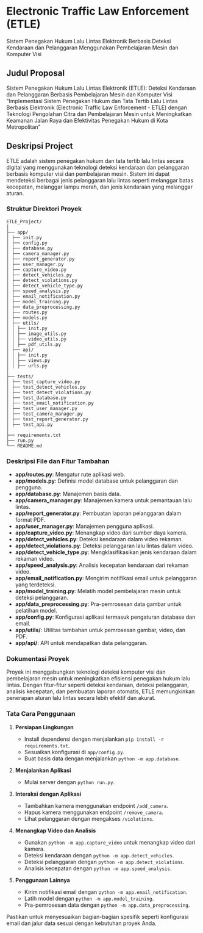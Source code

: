 
# Electronic Traffic Law Enforcement (ETLE)
Sistem Penegakan Hukum Lalu Lintas Elektronik Berbasis Deteksi Kendaraan dan Pelanggaran Menggunakan Pembelajaran Mesin dan Komputer Visi

## Judul Proposal
Sistem Penegakan Hukum Lalu Lintas Elektronik (ETLE): Deteksi Kendaraan dan Pelanggaran Berbasis Pembelajaran Mesin dan Komputer Visi
"Implementasi Sistem Penegakan Hukum dan Tata Tertib Lalu Lintas Berbasis Elektronik (Electronic Traffic Law Enforcement - ETLE) dengan Teknologi Pengolahan Citra dan Pembelajaran Mesin untuk Meningkatkan Keamanan Jalan Raya dan Efektivitas Penegakan Hukum di Kota Metropolitan"

## Deskripsi Project
ETLE adalah sistem penegakan hukum dan tata tertib lalu lintas secara digital yang menggunakan teknologi deteksi kendaraan dan pelanggaran berbasis komputer visi dan pembelajaran mesin. Sistem ini dapat mendeteksi berbagai jenis pelanggaran lalu lintas seperti melanggar batas kecepatan, melanggar lampu merah, dan jenis kendaraan yang melanggar aturan.


### Struktur Direktori Proyek
```
ETLE_Project/
│
├── app/
│ ├── init.py
│ ├── config.py
│ ├── database.py
│ ├── camera_manager.py
│ ├── report_generator.py
│ ├── user_manager.py
│ ├── capture_video.py
│ ├── detect_vehicles.py
│ ├── detect_violations.py
│ ├── detect_vehicle_type.py
│ ├── speed_analysis.py
│ ├── email_notification.py
│ ├── model_training.py
│ ├── data_preprocessing.py
│ ├── routes.py
│ ├── models.py
│ ├── utils/
│ │ ├── init.py
│ │ ├── image_utils.py
│ │ ├── video_utils.py
│ │ ├── pdf_utils.py
│ ├── api/
│ │ ├── init.py
│ │ ├── views.py
│ │ ├── urls.py
│
├── tests/
│ ├── test_capture_video.py
│ ├── test_detect_vehicles.py
│ ├── test_detect_violations.py
│ ├── test_database.py
│ ├── test_email_notification.py
│ ├── test_user_manager.py
│ ├── test_camera_manager.py
│ ├── test_report_generator.py
│ ├── test_api.py
│
├── requirements.txt
├── run.py
└── README.md
```

### Deskripsi File dan Fitur Tambahan
- **app/routes.py**: Mengatur rute aplikasi web.
- **app/models.py**: Definisi model database untuk pelanggaran dan pengguna.
- **app/database.py**: Manajemen basis data.
- **app/camera_manager.py**: Manajemen kamera untuk pemantauan lalu lintas.
- **app/report_generator.py**: Pembuatan laporan pelanggaran dalam format PDF.
- **app/user_manager.py**: Manajemen pengguna aplikasi.
- **app/capture_video.py**: Menangkap video dari sumber daya kamera.
- **app/detect_vehicles.py**: Deteksi kendaraan dalam video rekaman.
- **app/detect_violations.py**: Deteksi pelanggaran lalu lintas dalam video.
- **app/detect_vehicle_type.py**: Mengklasifikasikan jenis kendaraan dalam rekaman video.
- **app/speed_analysis.py**: Analisis kecepatan kendaraan dari rekaman video.
- **app/email_notification.py**: Mengirim notifikasi email untuk pelanggaran yang terdeteksi.
- **app/model_training.py**: Melatih model pembelajaran mesin untuk deteksi pelanggaran.
- **app/data_preprocessing.py**: Pra-pemrosesan data gambar untuk pelatihan model.
- **app/config.py**: Konfigurasi aplikasi termasuk pengaturan database dan email.
- **app/utils/**: Utilitas tambahan untuk pemrosesan gambar, video, dan PDF.
- **app/api/**: API untuk mendapatkan data pelanggaran.

### Dokumentasi Proyek
Proyek ini menggabungkan teknologi deteksi komputer visi dan pembelajaran mesin untuk meningkatkan efisiensi penegakan hukum lalu lintas. Dengan fitur-fitur seperti deteksi kendaraan, deteksi pelanggaran, analisis kecepatan, dan pembuatan laporan otomatis, ETLE memungkinkan penerapan aturan lalu lintas secara lebih efektif dan akurat.

### Tata Cara Penggunaan
1. **Persiapan Lingkungan**
   - Install dependensi dengan menjalankan `pip install -r requirements.txt`.
   - Sesuaikan konfigurasi di `app/config.py`.
   - Buat basis data dengan menjalankan `python -m app.database`.

2. **Menjalankan Aplikasi**
   - Mulai server dengan `python run.py`.

3. **Interaksi dengan Aplikasi**
   - Tambahkan kamera menggunakan endpoint `/add_camera`.
   - Hapus kamera menggunakan endpoint `/remove_camera`.
   - Lihat pelanggaran dengan mengakses `/violations`.

4. **Menangkap Video dan Analisis**
   - Gunakan `python -m app.capture_video` untuk menangkap video dari kamera.
   - Deteksi kendaraan dengan `python -m app.detect_vehicles`.
   - Deteksi pelanggaran dengan `python -m app.detect_violations`.
   - Analisis kecepatan dengan `python -m app.speed_analysis`.

5. **Penggunaan Lainnya**
   - Kirim notifikasi email dengan `python -m app.email_notification`.
   - Latih model dengan `python -m app.model_training`.
   - Pra-pemrosesan data dengan `python -m app.data_preprocessing`.

Pastikan untuk menyesuaikan bagian-bagian spesifik seperti konfigurasi email dan jalur data sesuai dengan kebutuhan proyek Anda.
